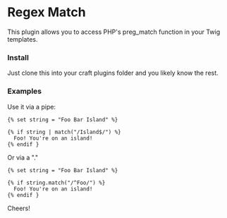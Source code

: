 # Regex Match

This plugin allows you to access PHP's preg_match function in your Twig templates.

### Install

Just clone this into your craft plugins folder and you likely know the rest.

### Examples

Use it via a pipe:

    {% set string = "Foo Bar Island" %}

    {% if string | match("/Island$/") %}
      Foo! You're on an island!
    {% endif }

Or via a "."

    {% set string = "Foo Bar Island" %}

    {% if string.match("/^Foo/") %}
      Foo! You're on an island!
    {% endif }

Cheers!

